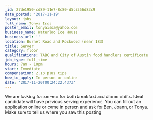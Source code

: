 ```yaml
---
_id: 27de1950-cd89-11e7-8c80-d5c6356d83c9
date_posted: '2017-11-19'
layout: jobs
full_name: Tonya Issa
poster_email: tonyaissa@yahoo.com
business_name: Waterloo Ice House
business_url: ''
location: Burnet Road and Rockwood (near 183)
title: Server
category: floor
qualifications: TABC and City of Austin food handlers certificate
job_type: full_time
hours: 7am - 10pm
start: Immediate
compensation: 2.13 plus tips
how_to_apply: In person or online
date: '2017-11-20T00:24:22.437Z'
---
```

We are looking for servers for both breakfast and dinner shifts. Ideal candidate will have previous serving experience. You can fill out an application online or come in person and ask for Ben,  Joann,  or Tonya. Make sure to tell us where you saw this posting.
